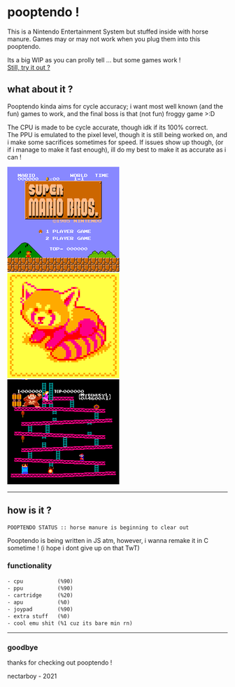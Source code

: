 # pooptendo !
This is a Nintendo Entertainment System but stuffed inside with horse manure.
Games may or may not work when you plug them into this pooptendo.

Its a big WIP as you can prolly tell ... but some games work !<br>
[Still, try it out ?](https://nectarboy.github.io/nes)

## what about it ?
Pooptendo kinda aims for cycle accuracy; i want most well known (and the fun) games to work, and the final boss is that (not fun) froggy game >:D

The CPU is made to be cycle accurate, though idk if its 100% correct.<br>
The PPU is emulated to the pixel level, though it is still being worked on, and i make some sacrifices sometimes for speed.
If issues show up though, (or if i manage to make it fast enough), ill do my best to make it as accurate as i can !

![super fuckin mario](https://github.com/nectarboy/nes/blob/main/pics/Super_Mario_Bros/title.png?raw=true)
![red panda <3](https://github.com/nectarboy/nes/blob/main/pics/Homebrew/redpanda.png?raw=true)
![donkey fuck](https://github.com/nectarboy/nes/blob/main/pics/Donkey_Kong/donkey.png?raw=true)

---

## how is it ?
```
POOPTENDO STATUS :: horse manure is beginning to clear out
```

Pooptendo is being written in JS atm, however, i wanna remake it in C sometime !
(i hope i dont give up on that TwT)

### functionality

```
- cpu           (%90)
- ppu           (%90)
- cartridge     (%20)
- apu           (%0)
- joypad        (%90)
- extra stuff   (%0)
- cool emu shit (%1 cuz its bare min rn)
```

---

### goodbye
thanks for checking out pooptendo !

nectarboy - 2021